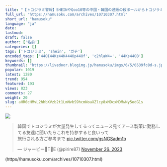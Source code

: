 ```yaml
---
title: "【トコジラミ警報】SHEINやQoo10等の中国・韓国の通販の段ボールからトコジラミが発生中←トコジラミは地獄だからガチで気をつけろ"
full_url: "https://hamusoku.com/archives/10710307.html"
short_url: "hamusoku"
language: "ja"
date: 
lastmod: 
draft: false
author: ['名前']
categories: []
tags: ['トコジラミ', 'shein', 'ガチ']
encoded_tags: ['44OI44Kz44K444Op44Of', 'c2hlaW4=', '44Ks44OB']
keywords: []
thumbnail: "https://livedoor.blogimg.jp/hamusoku/imgs/6/5/6539fc8d-s.jpg"
popular: 1019
latest: 1280
trend: 954
featured: 193
views: 823
comments: 27
weight: 20
slug: aHR0cHMvL2hhbXVzb2t1LmNvbS9hcmNoaXZlcy8xMDcxMDMwNy5odG1s
---
```


![](https://livedoor.blogimg.jp/hamusoku/imgs/6/5/6539fc8d-s.jpg)

<blockquote class='twitter-tweet'><p></p><p lang='ja' dir='ltr'>韓国でトコジラミが大量発生してるってニュース見てアース製薬に勤務してる友達に聞いたらこれを持参すると良いって<br>旅行される方ご参考まで <a href='https//t.co/gsNGSadm1b'>pic.twitter.com/gsNGSadm1b</a></p>— ジャービー🐧T🐆E (@pirire87) <a href='https//twitter.com/pirire87/status/1728629847440925085?ref_src=twsrc%5Etfw'>November 26, 2023</a></blockquote> 

(https//hamusoku.com/archives/10710307.html)

